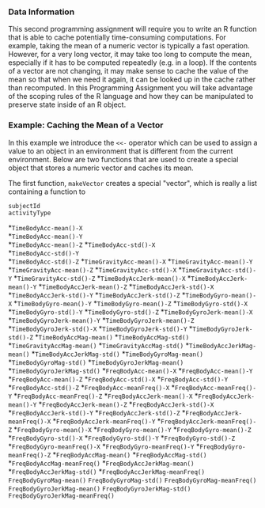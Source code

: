### Data Information

This second programming assignment will require you to write an R
function that is able to cache potentially time-consuming computations.
For example, taking the mean of a numeric vector is typically a fast
operation. However, for a very long vector, it may take too long to
compute the mean, especially if it has to be computed repeatedly (e.g.
in a loop). If the contents of a vector are not changing, it may make
sense to cache the value of the mean so that when we need it again, it
can be looked up in the cache rather than recomputed. In this
Programming Assignment you will take advantage of the scoping rules of
the R language and how they can be manipulated to preserve state inside
of an R object.

### Example: Caching the Mean of a Vector

In this example we introduce the `<<-` operator which can be used to
assign a value to an object in an environment that is different from the
current environment. Below are two functions that are used to create a
special object that stores a numeric vector and caches its mean.

The first function, `makeVector` creates a special "vector", which is
really a list containing a function to

`subjectId`                     
`activityType`                  

*`TimeBodyAcc-mean()-X`      
*`TimeBodyAcc-mean()-Y`          
*`TimeBodyAcc-mean()-Z`
*`TimeBodyAcc-std()-X`          
*`TimeBodyAcc-std()-Y`           
*`TimeBodyAcc-std()-Z`
*`TimeGravityAcc-mean()-X`
*`TimeGravityAcc-mean()-Y`
*`TimeGravityAcc-mean()-Z`
*`TimeGravityAcc-std()-X`
*`TimeGravityAcc-std()-Y`
*`TimeGravityAcc-std()-Z`
*`TimeBodyAccJerk-mean()-X`
*`TimeBodyAccJerk-mean()-Y`
*`TimeBodyAccJerk-mean()-Z`
*`TimeBodyAccJerk-std()-X`
*`TimeBodyAccJerk-std()-Y`
*`TimeBodyAccJerk-std()-Z`
*`TimeBodyGyro-mean()-X`
*`TimeBodyGyro-mean()-Y`
*`TimeBodyGyro-mean()-Z`
*`TimeBodyGyro-std()-X`
*`TimeBodyGyro-std()-Y`
*`TimeBodyGyro-std()-Z`
*`TimeBodyGyroJerk-mean()-X`
*`TimeBodyGyroJerk-mean()-Y`
*`TimeBodyGyroJerk-mean()-Z`
*`TimeBodyGyroJerk-std()-X`
*`TimeBodyGyroJerk-std()-Y`
*`TimeBodyGyroJerk-std()-Z`
*`TimeBodyAccMag-mean()`
*`TimeBodyAccMag-std()`
*`TimeGravityAccMag-mean()`
*`TimeGravityAccMag-std()`
*`TimeBodyAccJerkMag-mean()`
*`TimeBodyAccJerkMag-std()`
*`TimeBodyGyroMag-mean()`
*`TimeBodyGyroMag-std()`
*`TimeBodyGyroJerkMag-mean()`
*`TimeBodyGyroJerkMag-std()`
*`FreqBodyAcc-mean()-X`
*`FreqBodyAcc-mean()-Y`
*`FreqBodyAcc-mean()-Z`
*`FreqBodyAcc-std()-X`
*`FreqBodyAcc-std()-Y`
*`FreqBodyAcc-std()-Z`
*`FreqBodyAcc-meanFreq()-X`
*`FreqBodyAcc-meanFreq()-Y`
*`FreqBodyAcc-meanFreq()-Z`
*`FreqBodyAccJerk-mean()-X`
*`FreqBodyAccJerk-mean()-Y`
*`FreqBodyAccJerk-mean()-Z`
*`FreqBodyAccJerk-std()-X`
*`FreqBodyAccJerk-std()-Y`
*`FreqBodyAccJerk-std()-Z`
*`FreqBodyAccJerk-meanFreq()-X`
*`FreqBodyAccJerk-meanFreq()-Y`
*`FreqBodyAccJerk-meanFreq()-Z`
*`FreqBodyGyro-mean()-X`
*`FreqBodyGyro-mean()-Y`
*`FreqBodyGyro-mean()-Z`
*`FreqBodyGyro-std()-X`
*`FreqBodyGyro-std()-Y`
*`FreqBodyGyro-std()-Z`
*`FreqBodyGyro-meanFreq()-X`
*`FreqBodyGyro-meanFreq()-Y`
*`FreqBodyGyro-meanFreq()-Z`
*`FreqBodyAccMag-mean()`
*`FreqBodyAccMag-std()`
*`FreqBodyAccMag-meanFreq()`
*`FreqBodyAccJerkMag-mean()`
*`FreqBodyAccJerkMag-std()`
*`FreqBodyAccJerkMag-meanFreq()`
`FreqBodyGyroMag-mean()`
`FreqBodyGyroMag-std()`
`FreqBodyGyroMag-meanFreq()`
`FreqBodyGyroJerkMag-mean()`
`FreqBodyGyroJerkMag-std()`
`FreqBodyGyroJerkMag-meanFreq()`
